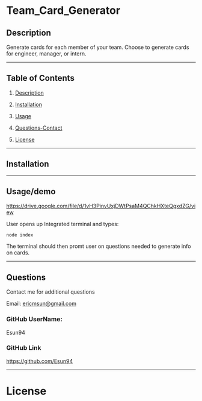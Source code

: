 # Team_Card_Generator

## Description

Generate cards for each member of your team. Choose to generate cards for engineer, manager, or intern.


----

## Table of Contents

1. [Description](#description)

2. [Installation](#installation)

3. [Usage](#usage)

4. [Questions-Contact](#questions)

5. [License](#license)

----

## Installation




----

## Usage/demo

https://drive.google.com/file/d/1vH3PinvUxjDWtPsaM4QChkHXteQgxdZG/view


User opens up Integrated terminal and types:

    node index

The terminal should then promt user on questions needed to generate info on cards.

----

## Questions

Contact me for additional questions

Email: ericmsun@gmail.com

### GitHub UserName:

Esun94

### GitHub Link

https://github.com/Esun94

----

# License
